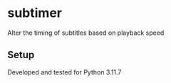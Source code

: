 # subtimer
Alter the timing of subtitles based on playback speed

## Setup
Developed and tested for Python 3.11.7
